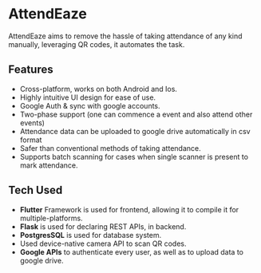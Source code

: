 
# AttendEaze

AttendEaze aims to remove the hassle of taking attendance of any kind manually, leveraging QR codes, it automates the task.


## Features
* Cross-platform, works on both Android and Ios.
* Highly intuitive UI design for ease of use.
* Google Auth & sync with google accounts.
* Two-phase support (one can commence a event and also attend other events)
* Attendance data can be uploaded to google drive automatically in csv format
* Safer than conventional methods of taking attendance.
* Supports batch scanning for cases when single scanner is present to mark attendance.

## Tech Used
* **Flutter** Framework is used for frontend, allowing it to compile it for multiple-platforms.
* **Flask** is used for declaring REST APIs, in backend.
* **PostgresSQL** is used for database system.
* Used device-native camera API to scan QR codes.
* **Google APIs** to authenticate every user, as well as to upload data to google drive.
